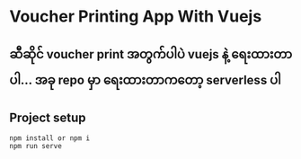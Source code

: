 # Voucher Printing App With Vuejs
## ဆီဆိုင် voucher print အတွက်ပါပဲ vuejs နဲ့ ရေးထားတာပါ... အခု repo မှာ ရေးထားတာကတော့ serverless ပါ
## Project setup
```
npm install or npm i
npm run serve
```



